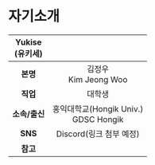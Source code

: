 # **자기소개**


|**Yukise<br />(유키세)**||
|:---:|:----------:|
|**본명**|김정우<br />Kim Jeong Woo|
|**직업**|대학생|
|**소속/출신**|홍익대학교(Hongik Univ.)<br />GDSC Hongik|
|**SNS**|Discord(링크 첨부 예정)|
|**참고**|